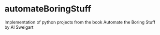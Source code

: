 # automateBoringStuff
Implementation of python projects from the book Automate the Boring Stuff by Al Sweigart
